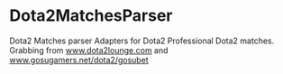 # Dota2MatchesParser
Dota2 Matches parser Adapters for Dota2 Professional Dota2 matches. Grabbing from www.dota2lounge.com and www.gosugamers.net/dota2/gosubet